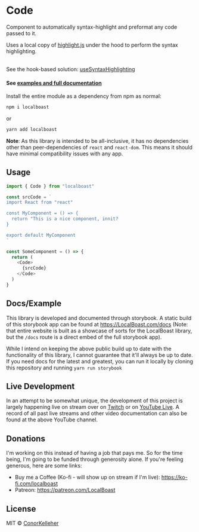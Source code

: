 <!--- Autogenerated Readme. Do not edit. Edit the templates or config files instead. --->
<h1>Code</h1>
Component to automatically syntax-highlight and preformat any code passed to it.
  
  Uses a local copy of [highlight.js](https://github.com/highlightjs/highlight.js) under the hood to perform the syntax highlighting.
<br><br>

See the hook-based solution: [useSyntaxHighlighting](https://github.com/conorkelleher/localboast/tree/main/src/hooks/useSyntaxHighlighting)<br><h4>See [examples and full documentation](https://localboast.com/docs?path=/docs/components-code--docs)</h4>

Install the entire module as a dependency from npm as normal:

```bash
npm i localboast
```

or

```bash
yarn add localboast
```

**Note**: As this library is intended to be all-inclusive, it has no dependencies other than peer-dependencies of `react` and `react-dom`. This means it should have minimal compatibility issues with any app.

## Usage

```javascript
import { Code } from "localboast"

const srcCode = `
import React from "react"

const MyComponent = () => {
  return "This is a nice component, innit?
}

export default MyComponent
`

const SomeComponent = () => {
  return (
    <Code>
      {srcCode}
    </Code>
  )
}
```
## Docs/Example

This library is developed and documented through storybook.
A static build of this storybook app can be found at https://LocalBoast.com/docs
(Note: that entire website is built as a showcase of sorts for the LocalBoast library, but the `/docs` route is a direct embed of the full storybook app).

While I intend on keeping the above public build up to date with the functionality of this library, I cannot guarantee that it'll always be up to date. If you need docs for the latest and greatest, you can run it locally by cloning this repository and running `yarn run storybook`

## Live Development

In an attempt to be somewhat unique, the development of this project is largely happening live on stream over on [Twitch](https://twitch.tv/localboast1) or on [YouTube Live](http://youtube.com/channel/UCt-IaL4qQsOU6_rbS7zky1Q/live). A record of all past live streams and other video documentation can also be found at the above YouTube channel.

## Donations

I'm working on this instead of having a job that pays me. So for the time being, I'm going to be funded through generosity alone. If you're feeling generous, here are some links:

- Buy me a Coffee (Ko-fi - will show up on stream if I'm live): https://ko-fi.com/localboast
- Patreon: https://patreon.com/LocalBoast

## License

MIT © [ConorKelleher](https://github/com/ConorKelleher)